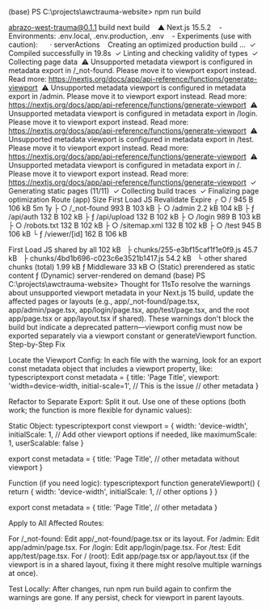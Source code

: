 (base) PS C:\projects\awctrauma-website> npm run build

abrazo-west-trauma@0.1.1 build
next build
   ▲ Next.js 15.5.2
   - Environments: .env.local, .env.production, .env
   - Experiments (use with caution):
     · serverActions
   Creating an optimized production build ...
 ✓ Compiled successfully in 19.8s
 ✓ Linting and checking validity of types
 ✓ Collecting page data
 ⚠ Unsupported metadata viewport is configured in metadata export in /_not-found. Please move it to viewport export instead.
Read more: https://nextjs.org/docs/app/api-reference/functions/generate-viewport
 ⚠ Unsupported metadata viewport is configured in metadata export in /admin. Please move it to viewport export instead.
Read more: https://nextjs.org/docs/app/api-reference/functions/generate-viewport
 ⚠ Unsupported metadata viewport is configured in metadata export in /login. Please move it to viewport export instead.
Read more: https://nextjs.org/docs/app/api-reference/functions/generate-viewport
 ⚠ Unsupported metadata viewport is configured in metadata export in /test. Please move it to viewport export instead.
Read more: https://nextjs.org/docs/app/api-reference/functions/generate-viewport
 ⚠ Unsupported metadata viewport is configured in metadata export in /. Please move it to viewport export instead.
Read more: https://nextjs.org/docs/app/api-reference/functions/generate-viewport
 ✓ Generating static pages (11/11)
 ✓ Collecting build traces
 ✓ Finalizing page optimization
Route (app) Size First Load JS Revalidate Expire
┌ ○ / 945 B 106 kB 5m 1y
├ ○ /_not-found 993 B 103 kB
├ ○ /admin 2.2 kB 104 kB
├ ƒ /api/auth 132 B 102 kB
├ ƒ /api/upload 132 B 102 kB
├ ○ /login 989 B 103 kB
├ ○ /robots.txt 132 B 102 kB
├ ○ /sitemap.xml 132 B 102 kB
├ ○ /test 945 B 106 kB
└ ƒ /viewer/[id] 162 B 106 kB


First Load JS shared by all 102 kB
  ├ chunks/255-e3bf15caf1f1e0f9.js 45.7 kB
  ├ chunks/4bd1b696-c023c6e3521b1417.js 54.2 kB
  └ other shared chunks (total) 1.99 kB
ƒ Middleware 33 kB
○ (Static) prerendered as static content
ƒ (Dynamic) server-rendered on demand
(base) PS C:\projects\awctrauma-website>
Thought for 11sTo resolve the warnings about unsupported viewport metadata in your Next.js 15 build, update the affected pages or layouts (e.g., app/_not-found/page.tsx, app/admin/page.tsx, app/login/page.tsx, app/test/page.tsx, and the root app/page.tsx or app/layout.tsx if shared). These warnings don't block the build but indicate a deprecated pattern—viewport config must now be exported separately via a viewport constant or generateViewport function.
Step-by-Step Fix

Locate the Viewport Config: In each file with the warning, look for an export const metadata object that includes a viewport property, like:
typescriptexport const metadata = {
  title: 'Page Title',
  viewport: 'width=device-width, initial-scale=1',  // This is the issue
  // other metadata
}

Refactor to Separate Export: Split it out. Use one of these options (both work; the function is more flexible for dynamic values):

Static Object:
typescriptexport const viewport = {
  width: 'device-width',
  initialScale: 1,
  // Add other viewport options if needed, like maximumScale: 1, userScalable: false
}

export const metadata = {
  title: 'Page Title',
  // other metadata without viewport
}

Function (if you need logic):
typescriptexport function generateViewport() {
  return {
    width: 'device-width',
    initialScale: 1,
    // other options
  }
}

export const metadata = {
  title: 'Page Title',
  // other metadata
}



Apply to All Affected Routes:

For /_not-found: Edit app/_not-found/page.tsx or its layout.
For /admin: Edit app/admin/page.tsx.
For /login: Edit app/login/page.tsx.
For /test: Edit app/test/page.tsx.
For / (root): Edit app/page.tsx or app/layout.tsx (if the viewport is in a shared layout, fixing it there might resolve multiple warnings at once).


Test Locally: After changes, run npm run build again to confirm the warnings are gone. If any persist, check for viewport in parent layouts.